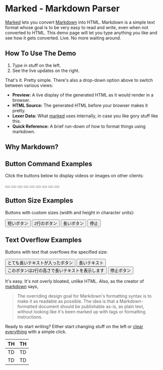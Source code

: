 Marked - Markdown Parser
========================

[Marked] lets you convert [Markdown] into HTML.  Markdown is a simple text format whose goal is to be very easy to read and write, even when not converted to HTML.  This demo page will let you type anything you like and see how it gets converted.  Live.  No more waiting around.

How To Use The Demo
-------------------

1. Type in stuff on the left.
2. See the live updates on the right.

That's it.  Pretty simple.  There's also a drop-down option above to switch between various views:

- **Preview:**  A live display of the generated HTML as it would render in a browser.
- **HTML Source:**  The generated HTML before your browser makes it pretty.
- **Lexer Data:**  What [marked] uses internally, in case you like gory stuff like this.
- **Quick Reference:**  A brief run-down of how to format things using markdown.

Why Markdown?
-------------

## Button Command Examples

Click the buttons below to display videos or images on other clients:

<button width="15" command="show /www/a on 'presentation PC'"></button>
<button width="15" command="show image on tablet"></button>
<button width="15" command="show video on monitor1 from 00:30 until 02:15"></button>
<button width="15" command="show video on 'tablet A' from 01:00 with pause"></button>
<button width="15" command="show intro on display1 from 00:00 until 01:30 with pause"></button>
<button width="15" command="stop on presentationPC"></button>
<button command="invalid command"></button>
<button command="play video on monitor1"></button>
<button command="pause presentation PC"></button>

## Button Size Examples

Buttons with custom sizes (width and height in character units):

<button command="show sample video on presentation PC" width="5" height="1">短いボタン</button>
<button command="show product image on display tablet" width="15" height="2">2行のボタン</button>
<button command="show promotion video on monitor1" width="25" height="1">長いボタン</button>
<button command="stop presentation PC" width="10" height="1">停止</button>

## Text Overflow Examples

Buttons with text that overflows the specified size:

<button command="show sample video on presentation PC" width="5" height="1">とても長いテキストが入ったボタン</button>
<button command="show product image on display tablet" width="8" height="1">長いテキスト</button>
<button command="show promotion video on monitor1" width="12" height="2">このボタンは2行の高さで長いテキストを表示します</button>
<button command="stop presentation PC" width="3" height="1">停止ボタン</button>

It's easy.  It's not overly bloated, unlike HTML.  Also, as the creator of [markdown] says,

> The overriding design goal for Markdown's
> formatting syntax is to make it as readable
> as possible. The idea is that a
> Markdown-formatted document should be
> publishable as-is, as plain text, without
> looking like it's been marked up with tags
> or formatting instructions.

Ready to start writing?  Either start changing stuff on the left or
[clear everything](/demo/?text=) with a simple click.

[Marked]: https://github.com/markedjs/marked/
[Markdown]: http://daringfireball.net/projects/markdown/

| TH | TH |
| ---- | ---- |
| TD | TD |
| TD | TD |


